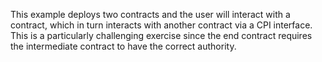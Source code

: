 This example deploys two contracts and the user will interact with a contract, which in turn interacts with another contract via a CPI interface. This is a particularly challenging exercise since the end contract requires the intermediate contract to have the correct authority.